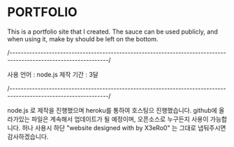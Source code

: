 # PORTFOLIO
This is a portfolio site that I created. 
The sauce can be used publicly, and when using it, make by should be left on the bottom.

/-----------------------------------------------------------------------------------------------------------------/

사용 언어 : node.js
제작 기간 : 3달

/-----------------------------------------------------------------------------------------------------------------/

node.js 로 제작을 진행했으며 heroku를 통하여 호스팅으 진행했습니다.
github에 올라가있는 파일은 계속해서 업데이트가 될 예정이며, 오픈소스로 누구든지 사용이 가능합니다.
허나 사용시 하단 "website designed with by X3eRo0" 는 그대로 냅둬주시면 감사하겠습니다.
